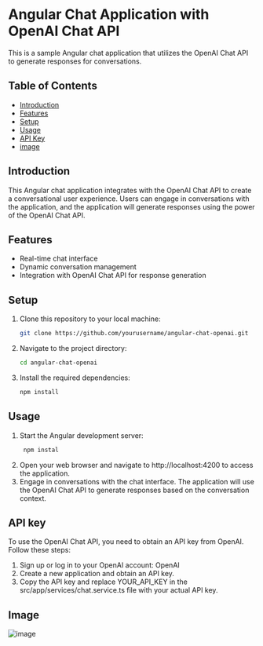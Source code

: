 # Angular Chat Application with OpenAI Chat API

This is a sample Angular chat application that utilizes the OpenAI Chat API to generate responses for conversations.

## Table of Contents

- [Introduction](#introduction)
- [Features](#features)
- [Setup](#setup)
- [Usage](#usage)
- [API Key](#api-key)
- [image](#image)

## Introduction

This Angular chat application integrates with the OpenAI Chat API to create a conversational user experience. Users can engage in conversations with the application, and the application will generate responses using the power of the OpenAI Chat API.

## Features

- Real-time chat interface
- Dynamic conversation management
- Integration with OpenAI Chat API for response generation

## Setup

1. Clone this repository to your local machine:

   ```bash
   git clone https://github.com/yourusername/angular-chat-openai.git
2. Navigate to the project directory:
    ```bash
   cd angular-chat-openai
4. Install the required dependencies:
    ```bash
    npm install
    
## Usage
1. Start the Angular development server:
   ```bash
    npm instal
3. Open your web browser and navigate to http://localhost:4200 to access the application.
4. Engage in conversations with the chat interface. The application will use the OpenAI Chat API to generate responses based on the conversation context.

## API key
To use the OpenAI Chat API, you need to obtain an API key from OpenAI. Follow these steps:
1. Sign up or log in to your OpenAI account: OpenAI
2. Create a new application and obtain an API key.
3. Copy the API key and replace YOUR_API_KEY in the src/app/services/chat.service.ts file with your actual API key.

## Image
![image](https://github.com/ram1257/angular-chat-app/assets/129826933/062f9ae9-243e-4cfc-8e55-65fad86b4674)



  
